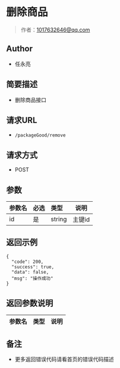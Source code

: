 # 删除商品

> 作者：1017632646@qq.com

## Author

- 任永亮

## 简要描述

- 删除商品接口

## 请求URL
- ` /packageGood/remove `
  
## 请求方式
- POST 

## 参数

|参数名|必选|类型|说明|
|:----    |:---|:----- |-----   |
|id |是  |string |主键id   |

## 返回示例 

``` 
{
  "code": 200,
  "success": true,
  "data": false,
  "msg": "操作成功"
}
```

## 返回参数说明 

|参数名|类型|说明|
|:-----  |:-----|-----                           |

## 备注 

- 更多返回错误代码请看首页的错误代码描述